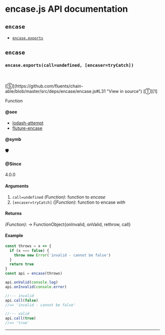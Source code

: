 # encase.js API documentation

<!-- div class="toc-container" -->

<!-- div -->

## `encase`
* <a href="#encase-prototype-exports"  data-meta="exports call undefined encaser tryCatch"  data-call="exports call undefined encaser tryCatch"  data-category="Methods"  data-description="Function"  data-name="exports"  data-member="encase"  data-see="href https github com lodash lodash blob master attempt js label lodash attempt href https github com fluture js Fluture encase label fluture encase"  data-all="meta n exports call undefined encaser tryCatch call exports call undefined encaser tryCatch category Methods description Function name exports member encase see href https github com lodash lodash blob master attempt js label lodash attempt href https github com fluture js Fluture encase label fluture encase notes todos klassProps" >`encase.exports`</a>

<!-- /div -->

<!-- /div -->

<!-- div class="doc-container" -->

<!-- div -->

## `encase`

<!-- div -->

<h3 id="encase-prototype-exports" data-member="encase" data-category="Methods" data-name="exports"><code>encase.exports(call=undefined, [encaser=tryCatch])</code></h3>
<br>
<br>
[&#x24C8;](https://github.com/fluents/chain-able/blob/master/src/deps/encase/encase.js#L31 "View in source") [&#x24C9;][1]

Function


#### @see 

* <a href="https://github.com/lodash/lodash/blob/master/attempt.js" >lodash-attempt</a>
* <a href="https://github.com/fluture-js/Fluture#encase" >fluture-encase</a>

#### @symb 

🛡 

#### @Since
4.0.0

#### Arguments
1. `call=undefined` *(Function)*: function to _encase_
2. `[encaser=tryCatch]` *(|Function)*: function to encase _with_

#### Returns
*(Function)*: -> FunctionObject{onInvalid, onValid, rethrow, call}

#### Example
```js
const throws = x => {
  if (x === false) {
    throw new Error('invalid - cannot be false')
  }
  return true
}
const api = encase(throws)

api.onValid(console.log)
api.onInvalid(console.error)

//--- invalid
api.call(false)
//=> 'invalid - cannot be false'

//--- valid
api.call(true)
//=> 'true'

```
---

<!-- /div -->

<!-- /div -->

<!-- /div -->

 [1]: #encase "Jump back to the TOC."
